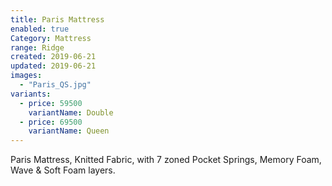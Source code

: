 ```yaml
---
title: Paris Mattress
enabled: true
Category: Mattress
range: Ridge
created: 2019-06-21
updated: 2019-06-21
images:
  - "Paris_QS.jpg"
variants:
  - price: 59500
    variantName: Double
  - price: 69500
    variantName: Queen
---
```


Paris Mattress, Knitted Fabric, with 7 zoned Pocket Springs, Memory Foam, Wave & Soft Foam layers.